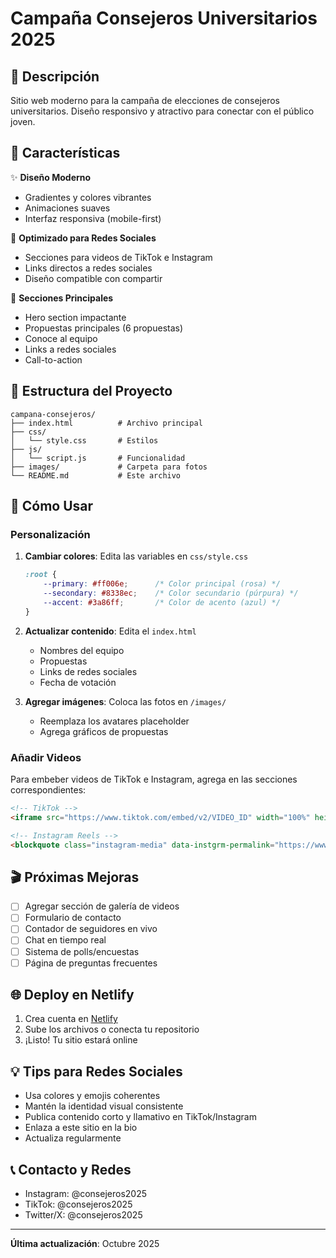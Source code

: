 # Campaña Consejeros Universitarios 2025

## 📱 Descripción
Sitio web moderno para la campaña de elecciones de consejeros universitarios. Diseño responsivo y atractivo para conectar con el público joven.

## 🎨 Características

✨ **Diseño Moderno**
- Gradientes y colores vibrantes
- Animaciones suaves
- Interfaz responsiva (mobile-first)

📱 **Optimizado para Redes Sociales**
- Secciones para videos de TikTok e Instagram
- Links directos a redes sociales
- Diseño compatible con compartir

🎯 **Secciones Principales**
- Hero section impactante
- Propuestas principales (6 propuestas)
- Conoce al equipo
- Links a redes sociales
- Call-to-action

## 📁 Estructura del Proyecto

```
campana-consejeros/
├── index.html          # Archivo principal
├── css/
│   └── style.css       # Estilos
├── js/
│   └── script.js       # Funcionalidad
├── images/             # Carpeta para fotos
└── README.md           # Este archivo
```

## 🚀 Cómo Usar

### Personalización

1. **Cambiar colores**: Edita las variables en `css/style.css`
   ```css
   :root {
       --primary: #ff006e;      /* Color principal (rosa) */
       --secondary: #8338ec;    /* Color secundario (púrpura) */
       --accent: #3a86ff;       /* Color de acento (azul) */
   }
   ```

2. **Actualizar contenido**: Edita el `index.html`
   - Nombres del equipo
   - Propuestas
   - Links de redes sociales
   - Fecha de votación

3. **Agregar imágenes**: Coloca las fotos en `/images/`
   - Reemplaza los avatares placeholder
   - Agrega gráficos de propuestas

### Añadir Videos

Para embeber videos de TikTok e Instagram, agrega en las secciones correspondientes:

```html
<!-- TikTok -->
<iframe src="https://www.tiktok.com/embed/v2/VIDEO_ID" width="100%" height="600"></iframe>

<!-- Instagram Reels -->
<blockquote class="instagram-media" data-instgrm-permalink="https://www.instagram.com/p/POST_ID/">
```

## 🎬 Próximas Mejoras

- [ ] Agregar sección de galería de videos
- [ ] Formulario de contacto
- [ ] Contador de seguidores en vivo
- [ ] Chat en tiempo real
- [ ] Sistema de polls/encuestas
- [ ] Página de preguntas frecuentes

## 🌐 Deploy en Netlify

1. Crea cuenta en [Netlify](https://netlify.com)
2. Sube los archivos o conecta tu repositorio
3. ¡Listo! Tu sitio estará online

## 💡 Tips para Redes Sociales

- Usa colores y emojis coherentes
- Mantén la identidad visual consistente
- Publica contenido corto y llamativo en TikTok/Instagram
- Enlaza a este sitio en la bio
- Actualiza regularmente

## 📞 Contacto y Redes

- Instagram: @consejeros2025
- TikTok: @consejeros2025
- Twitter/X: @consejeros2025

---

**Última actualización**: Octubre 2025
